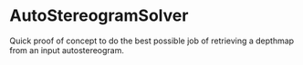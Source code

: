 # AutoStereogramSolver
Quick proof of concept to do the best possible job of retrieving a depthmap from an input autostereogram.
